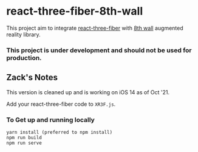 # react-three-fiber-8th-wall

This project aim to integrate [react-three-fiber](https://github.com/pmndrs/react-three-fiber/) with [8th wall](https://8thwall.com) augmented reality library.

###  This project is under development and should not be used for production.


## Zack's Notes

This version is cleaned up and is working on iOS 14 as of Oct '21.

Add your react-three-fiber code to `XR3F.js`.

###  To Get up and running locally

```
yarn install (preferred to npm install)
npm run build 
npm run serve
```